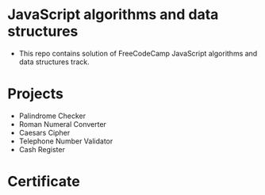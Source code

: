 # JavaScript algorithms and data structures
- This repo contains solution of FreeCodeCamp JavaScript algorithms and data structures track.



# Projects
- Palindrome Checker
- Roman Numeral Converter
- Caesars Cipher
- Telephone Number Validator
- Cash Register


# Certificate
